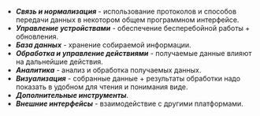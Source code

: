 - ***Связь и нормализация*** - использование протоколов и способов передачи данных в некотором общем программном интерфейсе.
- ***Управление устройствами*** - обеспечение бесперебойной работы + обновления.
- ***База данных*** - хранение собираемой информации.
- ***Обработка и управление действиями*** - получаемые данные влияют на дальнейшие действия.
- ***Аналитика*** - анализ и обработка получаемых данных.
- ***Визуализация*** - собранные данные + результаты обработки надо показать в удобном для чтения и понимания виде.
- ***Дополнительные инструменты***.
- ***Внешние интерфейсы*** - взаимодействие с другими платформами.